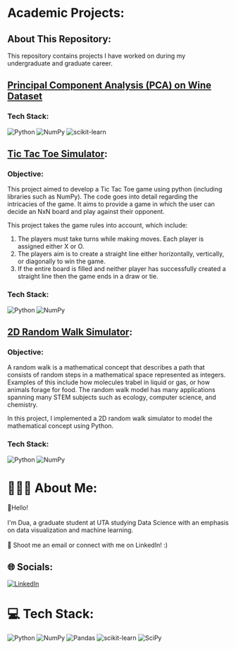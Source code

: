 # Academic Projects:

## About This Repository:

This repository contains projects I have worked on during my undergraduate and graduate career. 

## [Principal Component Analysis (PCA) on Wine Dataset](https://github.com/dua-malik/Academic_Projects/blob/main/PCA_WineData.ipynb)


### Tech Stack:
 ![Python](https://img.shields.io/badge/python-3670A0?style=for-the-badge&logo=python&logoColor=ffdd54) ![NumPy](https://img.shields.io/badge/numpy-%23013243.svg?style=for-the-badge&logo=numpy&logoColor=white) ![scikit-learn](https://img.shields.io/badge/scikit--learn-%23F7931E.svg?style=for-the-badge&logo=scikit-learn&logoColor=white)

## [Tic Tac Toe Simulator](https://github.com/dua-malik/Academic_Projects/blob/main/TicTacToe.ipynb):
### Objective:
This project aimed to develop a Tic Tac Toe game using python (including libraries such as NumPy). The code goes into detail regarding the intricacies of the game. It aims to provide a game in which the user can decide an NxN board and play against their opponent. 

This project takes the game rules into account, which include:

1. The players must take turns while making moves. Each player is assigned either X or O. 
2. The players aim is to create a straight line either horizontally, vertically, or diagonally to win the game. 
3. If the entire board is filled and neither player has successfully created a straight line then the game ends in a draw or tie. 

### Tech Stack:
 ![Python](https://img.shields.io/badge/python-3670A0?style=for-the-badge&logo=python&logoColor=ffdd54) ![NumPy](https://img.shields.io/badge/numpy-%23013243.svg?style=for-the-badge&logo=numpy&logoColor=white) 

## [2D Random Walk Simulator](https://github.com/dua-malik/Academic_Projects/blob/main/2DRandomWalk.ipynb):
### Objective:

A random walk is a mathematical concept that describes a path that consists of random steps in a mathematical space represented as integers. Examples of this include how molecules trabel in liquid or gas, or how animals forage for food. The random walk model has many applications spanning many STEM subjects such as ecology, computer science, and chemistry. 

In this project, I implemented a 2D random walk simulator to model the mathematical concept using Python. 

### Tech Stack:
 ![Python](https://img.shields.io/badge/python-3670A0?style=for-the-badge&logo=python&logoColor=ffdd54) ![NumPy](https://img.shields.io/badge/numpy-%23013243.svg?style=for-the-badge&logo=numpy&logoColor=white) 

# 👩🏻‍💻 About Me:
👋Hello!<br><br> I'm Dua, a graduate student at UTA studying Data Science with an emphasis on data visualization and machine learning.<br><br>📧 Shoot me an email or connect with me on LinkedIn! :)
## 🌐 Socials:
[![LinkedIn](https://img.shields.io/badge/LinkedIn-%230077B5.svg?logo=linkedin&logoColor=white)](https://linkedin.com/in/duajmalik) 

# 💻 Tech Stack:
![Python](https://img.shields.io/badge/python-3670A0?style=for-the-badge&logo=python&logoColor=ffdd54) ![NumPy](https://img.shields.io/badge/numpy-%23013243.svg?style=for-the-badge&logo=numpy&logoColor=white) ![Pandas](https://img.shields.io/badge/pandas-%23150458.svg?style=for-the-badge&logo=pandas&logoColor=white) ![scikit-learn](https://img.shields.io/badge/scikit--learn-%23F7931E.svg?style=for-the-badge&logo=scikit-learn&logoColor=white) ![SciPy](https://img.shields.io/badge/SciPy-%230C55A5.svg?style=for-the-badge&logo=scipy&logoColor=%white) 

